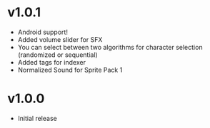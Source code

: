 # v1.0.1

 * Android support!
 * Added volume slider for SFX
 * You can select between two algorithms for character selection (randomized or sequential)
 * Added tags for indexer
 * Normalized Sound for Sprite Pack 1

# v1.0.0

 * Initial release
